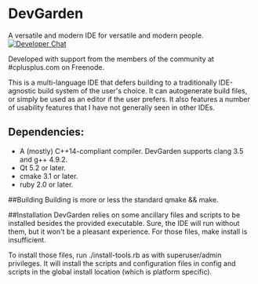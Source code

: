 # DevGarden

A versatile and modern IDE for versatile and modern people.
[![Developer Chat](https://badges.gitter.im/Join%20Chat.svg)](https://gitter.im/TheRabbitologist/DevGarden?utm_source=badge&utm_medium=badge&utm_campaign=pr-badge&utm_content=badge)

Developed with support from the members of the community at #cplusplus.com on Freenode.

This is a multi-language IDE that defers building to a traditionally IDE-agnostic build system of the user's choice.
It can autogenerate build files, or simply be used as an editor if the user prefers.
It also features a number of usability features that I have not generally seen in other IDEs.

## Dependencies:
* A (mostly) C++14-compliant compiler. DevGarden supports clang 3.5 and g++ 4.9.2.
* Qt 5.2 or later.
* cmake 3.1 or later.
* ruby 2.0 or later.

##Building
Building is more or less the standard qmake && make.

##Installation
DevGarden relies on some ancillary files and scripts to be installed besides the provided executable.
Sure, the IDE will run without them, but it won't be a pleasant experience.
For those files, make install is insufficient.

To install those files, run ./install-tools.rb as with superuser/admin privileges.
It will install the scripts and configuration files in config and scripts in the global install location (which is platform specific).
